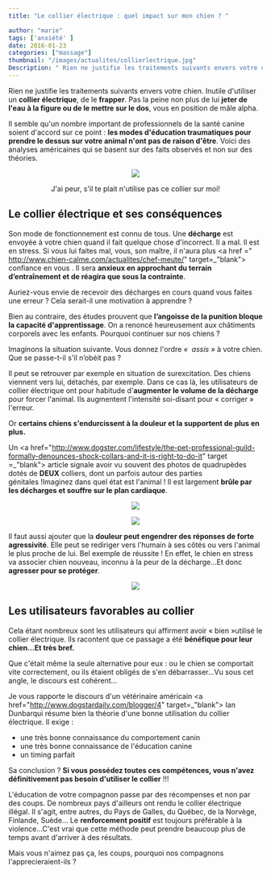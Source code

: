 ```yaml
---
title: "Le collier électrique : quel impact sur mon chien ? "

author: "marie"
tags: ['anxiété' ]
date: 2016-01-23
categories: ["massage"]
thumbnail: "/images/actualites/collierlectrique.jpg"
Description: " Rien ne justifie les traitements suivants envers votre chien. Inutile d'utiliser un collier électrique, de le frapper. Pas la peine non plus de lui jeter de l'eau à la figure ou de le mettre sur le dos, vous en position de mâle alpha. "
---
```


Rien ne justifie les traitements suivants envers votre chien. Inutile d'utiliser un <b>collier électrique</b>, de le <b>frapper</b>. Pas la peine non plus de lui <b>jeter de l'eau à la figure ou de le mettre sur le dos</b>, vous en position de mâle alpha.

Il semble qu'un nombre important de professionnels de la santé canine soient d'accord sur ce point : <b>les modes d'éducation traumatiques pour prendre le dessus sur votre animal n'ont pas de raison d'être</b>. Voici des analyses américaines qui se basent sur des faits observés et non sur des théories.


<p align="center">
    <img src= "/images/actualites/scared-dont-use-a-shock-collar.gif"class="img-responsive">

</p>
<p align ="center">J'ai peur, s'il te plait n'utilise pas ce collier sur moi!</p>



## Le collier électrique et ses conséquences ##

Son mode de fonctionnement est connu de tous. Une <b>décharge</b> est envoyée à votre chien quand il fait quelque chose d'incorrect. Il a mal. Il est en stress. Si vous lui faites mal, vous, son maître, il n'aura plus <a href =" http://www.chien-calme.com/actualites/chef-meute/" target=_"blank"> confiance en vous </a>. Il sera <b>anxieux en approchant du terrain d’entraînement et de réagira que sous la contrainte</b>.

Auriez-vous envie de recevoir des décharges en cours quand vous faites une erreur ? Cela serait-il une motivation à apprendre ?

Bien au contraire, des études prouvent que <b>l’angoisse de la punition bloque la capacité d'apprentissage</b>. On a renoncé heureusement aux châtiments corporels avec les enfants. Pourquoi continuer sur nos chiens ?


Imaginons la situation suivante. Vous donnez l'ordre <i>«  assis »</i> à votre chien. Que se passe-t-il s'il n’obéit pas ?

Il peut se retrouver par exemple en situation de surexcitation. Des chiens viennent vers lui, détachés, par exemple. Dans ce cas là, les utilisateurs de collier électrique ont pour habitude d'<b>augmenter le volume de la décharge</b> pour forcer l'animal. Ils augmentent l'intensité soi-disant pour « corriger » l'erreur.

Or <b>certains chiens s'endurcissent à la douleur et la supportent de plus en plus.</b>

Un <a href="http://www.dogster.com/lifestyle/the-pet-professional-guild-formally-denounces-shock-collars-and-it-is-right-to-do-it" target =_"blank"> article </a> signale avoir vu souvent des photos de quadrupèdes dotés de <b>DEUX</b> colliers, dont un parfois autour des parties génitales !Imaginez dans quel état est l'animal ! Il est largement <b>brûle par les décharges et souffre sur le plan cardiaque</b>.


<p align="center">
    <img src= "/images/actualites/brulures-collierelectrique.jpg"class="img-responsive">

<p align="center"><img src= "/images/actualites/colierélec.jpeg"</p>




Il faut aussi ajouter que la <b>douleur peut engendrer des réponses de forte agressivité</b>. Elle peut se rediriger vers l'humain à ses côtés ou vers l'animal le plus proche de lui.  Bel exemple de réussite ! En effet, le chien en stress va associer chien nouveau, inconnu à la peur de la décharge...Et donc <b>agresser pour se protéger</b>.

<p align="center"><img src= "/images/actualites/chienagressif.jpg"class="img-responsive">


<h2>  Les utilisateurs favorables au collier </h2>

Cela étant nombreux sont les utilisateurs qui affirment avoir « bien »utilisé le collier électrique. Ils racontent que ce passage a été <b>bénéfique pour leur chien...Et très bref.</b>

Que c'était même la seule alternative pour eux : ou le chien se comportait vite correctement, ou ils étaient obligés de s'en débarrasser...Vu sous cet angle, le discours est cohérent...

Je vous rapporte le discours d'un vétérinaire américain <a href="http://www.dogstardaily.com/blogger/4" target=_"blank"> Ian Dunbar</a>qui résume bien la théorie d'une bonne utilisation du collier électrique. Il exige :

<ul><li>une très bonne connaissance du comportement canin </li>
<li>une très bonne connaissance de l'éducation canine </li>
<li>un timing parfait </li> </ul>

Sa conclusion ? <b>Si vous possédez toutes ces compétences, vous n'avez définitivement pas besoin d'utiliser le collier</b> !!!



L'éducation de votre compagnon passe par des récompenses et non par des coups. De nombreux pays d'ailleurs ont rendu le collier électrique illégal. Il s'agit, entre autres, du Pays de Galles, du Québec, de la Norvège, Finlande, Suède...
Le <b>renforcement positif</b> est toujours préférable à la violence...C'est vrai que cette méthode peut prendre beaucoup plus de temps avant d'arriver à des résultats.

Mais vous n'aimez pas ça, les coups,  pourquoi nos compagnons l'apprecieraient-ils ?


